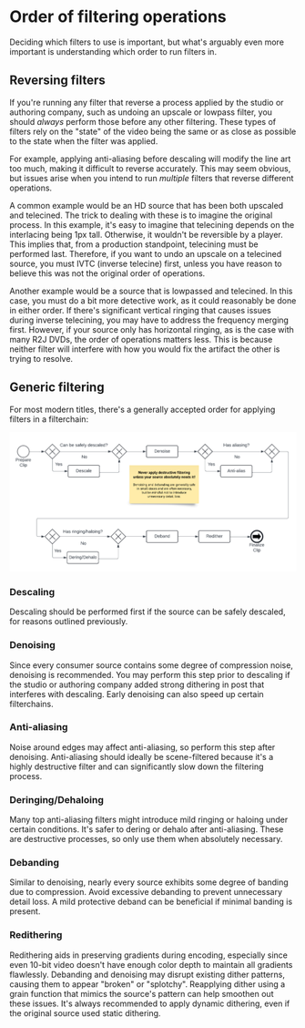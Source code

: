 # Order of filtering operations

Deciding which filters to use is important,
but what's arguably even more important
is understanding which order to run filters in.

## Reversing filters


If you're running any filter
that reverse a process
applied by the studio or authoring company,
such as undoing an upscale or lowpass filter,
you should *always* perform those before any other filtering.
These types of filters rely on
the "state" of the video
being the same
or as close as possible
to the state when the filter was applied.

For example,
applying anti-aliasing before descaling
will modify the line art too much,
making it difficult to reverse accurately.
This may seem obvious,
but issues arise
when you intend to run *multiple* filters
that reverse different operations.

A common example would be
an HD source that has been both upscaled and telecined.
The trick to dealing with these
is to imagine the original process.
In this example,
it's easy to imagine that telecining
depends on the interlacing being 1px tall.
Otherwise,
it wouldn't be reversible by a player.
This implies that,
from a production standpoint,
telecining must be performed last.
Therefore,
if you want to undo an upscale
on a telecined source,
you must IVTC (inverse telecine) first,
unless you have reason to believe
this was not the original order of operations.

Another example would be
a source that is lowpassed and telecined.
In this case,
you must do a bit more detective work,
as it could reasonably be done in either order.
If there's significant vertical ringing
that causes issues during inverse telecining,
you may have to address the frequency merging first.
However,
if your source only has horizontal ringing,
as is the case with many R2J DVDs,
the order of operations matters less.
This is because neither filter
will interfere with
how you would fix the artifact
the other is trying to resolve.

## Generic filtering

For most modern titles,
there's a generally accepted order
for applying filters in a filterchain:

![Prepare clip -> (Descaling ->) Denoising -> (Anti-alias ->) (Dehaloing ->) Deband -> Regrain -> Finalize clip](../static/standard-filterchain.png)

### Descaling

Descaling should be performed first
if the source can be safely descaled,
for reasons outlined previously.

### Denoising

Since every consumer source
contains some degree of compression noise,
denoising is recommended.
You may perform this step prior to descaling
if the studio or authoring company
added strong dithering in post
that interferes with descaling.
Early denoising can also speed up
certain filterchains.

### Anti-aliasing

Noise around edges may affect anti-aliasing,
so perform this step after denoising.
Anti-aliasing should ideally be scene-filtered
because it's a highly destructive filter
and can significantly slow down
the filtering process.

### Deringing/Dehaloing

Many top anti-aliasing filters
might introduce mild ringing or haloing
under certain conditions.
It's safer to dering or dehalo
after anti-aliasing.
These are destructive processes,
so only use them when absolutely necessary.

### Debanding

Similar to denoising,
nearly every source exhibits
some degree of banding
due to compression.
Avoid excessive debanding
to prevent unnecessary detail loss.
A mild protective deband
can be beneficial
if minimal banding is present.

### Redithering

Redithering aids in preserving gradients during encoding,
especially since even 10-bit video
doesn't have enough color depth
to maintain all gradients flawlessly.
Debanding and denoising
may disrupt existing dither patterns,
causing them to appear "broken" or "splotchy".
Reapplying dither using a grain function
that mimics the source's pattern
can help smoothen out these issues.
It's always recommended to apply dynamic dithering,
even if the original source used static dithering.
